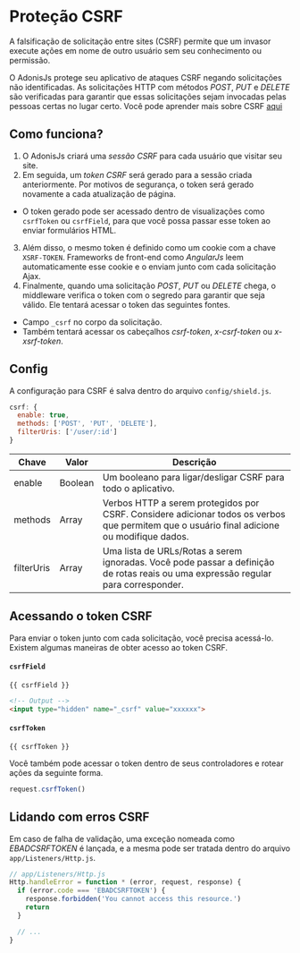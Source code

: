 # Proteção CSRF

A falsificação de solicitação entre sites (CSRF) permite que um invasor execute ações em nome de outro usuário sem seu conhecimento ou permissão.

O AdonisJs protege seu aplicativo de ataques CSRF negando solicitações não identificadas. As solicitações HTTP com métodos *POST*, *PUT* e *DELETE* são verificadas para garantir que essas solicitações sejam invocadas pelas pessoas certas no lugar certo. Você pode aprender mais sobre CSRF [aqui](https://www.owasp.org/index.php/Cross-Site_Request_Forgery)

## Como funciona?

1. O AdonisJs criará uma *sessão CSRF* para cada usuário que visitar seu site.
2. Em seguida, um *token CSRF* será gerado para a sessão criada anteriormente. Por motivos de segurança, o token será gerado novamente a cada atualização de página.
* O token gerado pode ser acessado dentro de visualizações como `csrfToken` ou `csrfField`, para que você possa passar esse token ao enviar formulários HTML.
3. Além disso, o mesmo token é definido como um cookie com a chave `XSRF-TOKEN`. Frameworks de front-end como *AngularJs* leem automaticamente esse cookie e o enviam junto com cada solicitação Ajax.
4. Finalmente, quando uma solicitação *POST*, *PUT* ou *DELETE* chega, o middleware verifica o token com o segredo para garantir que seja válido. Ele tentará acessar o token das seguintes fontes.
* Campo `_csrf` no corpo da solicitação.
* Também tentará acessar os cabeçalhos *csrf-token*, *x-csrf-token* ou *x-xsrf-token*.

## Config
A configuração para CSRF é salva dentro do arquivo `config/shield.js`.

```js
csrf: {
  enable: true,
  methods: ['POST', 'PUT', 'DELETE'],
  filterUris: ['/user/:id']
}
```

| Chave       | Valor   | Descrição   |
|-------------|---------|-------------|
| enable      | Boolean | Um booleano para ligar/desligar CSRF para todo o aplicativo. |
| methods     | Array   | Verbos HTTP a serem protegidos por CSRF. Considere adicionar todos os verbos que permitem que o usuário final adicione ou modifique dados. |
| filterUris  | Array   | Uma lista de URLs/Rotas a serem ignoradas. Você pode passar a definição de rotas reais ou uma expressão regular para corresponder. |

## Acessando o token CSRF
Para enviar o token junto com cada solicitação, você precisa acessá-lo. Existem algumas maneiras de obter acesso ao token CSRF.

#### `csrfField`
```twig
{{ csrfField }}
```

```html
<!-- Output -->
<input type="hidden" name="_csrf" value="xxxxxx">
```

#### `csrfToken`
```twig
{{ csrfToken }}
```

Você também pode acessar o token dentro de seus controladores e rotear ações da seguinte forma.

```js
request.csrfToken()
```

## Lidando com erros CSRF
Em caso de falha de validação, uma exceção nomeada como *EBADCSRFTOKEN* é lançada, e a mesma pode ser tratada dentro do arquivo `app/Listeners/Http.js`.

```js
// app/Listeners/Http.js
Http.handleError = function * (error, request, response) {
  if (error.code === 'EBADCSRFTOKEN') {
    response.forbidden('You cannot access this resource.')
    return
  }

  // ...
}
```
